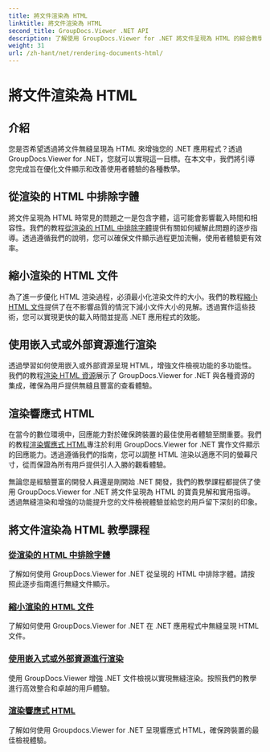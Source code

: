 ```yaml
---
title: 將文件渲染為 HTML
linktitle: 將文件渲染為 HTML
second_title: GroupDocs.Viewer .NET API
description: 了解使用 GroupDocs.Viewer for .NET 將文件呈現為 HTML 的綜合教學課程。學習文件顯示和增強使用者體驗的技術。
weight: 31
url: /zh-hant/net/rendering-documents-html/
---
```


# 將文件渲染為 HTML


## 介紹

您是否希望透過將文件無縫呈現為 HTML 來增強您的 .NET 應用程式？透過 GroupDocs.Viewer for .NET，您就可以實現這一目標。在本文中，我們將引導您完成旨在優化文件顯示和改善使用者體驗的各種教學。

## 從渲染的 HTML 中排除字體
將文件呈現為 HTML 時常見的問題之一是包含字體，這可能會影響載入時間和相容性。我們的教程[從渲染的 HTML 中排除字體](./exclude-fonts-html/)提供有關如何緩解此問題的逐步指導。透過遵循我們的說明，您可以確保文件顯示過程更加流暢，使用者體驗更有效率。 

## 縮小渲染的 HTML 文件
為了進一步優化 HTML 渲染過程，必須最小化渲染文件的大小。我們的教程[縮小 HTML 文件](./minify-html/)提供了在不影響品質的情況下減小文件大小的見解。透過實作這些技術，您可以實現更快的載入時間並提高 .NET 應用程式的效能。

## 使用嵌入式或外部資源進行渲染
透過學習如何使用嵌入或外部資源呈現 HTML，增強文件檢視功能的多功能性。我們的教程[渲染 HTML 資源](./render-html-resources/)展示了 GroupDocs.Viewer for .NET 與各種資源的集成，確保為用戶提供無縫且豐富的查看體驗。

## 渲染響應式 HTML
在當今的數位環境中，回應能力對於確保跨裝置的最佳使用者體驗至關重要。我們的教程[渲染響應式 HTML](./render-responsive-html/)專注於利用 GroupDocs.Viewer for .NET 實作文件顯示的回應能力。透過遵循我們的指南，您可以調整 HTML 渲染以適應不同的螢幕尺寸，從而保證為所有用戶提供引人入勝的觀看體驗。

無論您是經驗豐富的開發人員還是剛開始 .NET 開發，我們的教學課程都提供了使用 GroupDocs.Viewer for .NET 將文件呈現為 HTML 的寶貴見解和實用指導。透過無縫渲染和增強的功能提升您的文件檢視體驗並給您的用戶留下深刻的印象。

## 將文件渲染為 HTML 教學課程
### [從渲染的 HTML 中排除字體](./exclude-fonts-html/)
了解如何使用 GroupDocs.Viewer for .NET 從呈現的 HTML 中排除字體。請按照此逐步指南進行無縫文件顯示。
### [縮小渲染的 HTML 文件](./minify-html/)
了解如何使用 GroupDocs.Viewer for .NET 在 .NET 應用程式中無縫呈現 HTML 文件。
### [使用嵌入式或外部資源進行渲染](./render-html-resources/)
使用 GroupDocs.Viewer 增強 .NET 文件檢視以實現無縫渲染。按照我們的教學進行高效整合和卓越的用戶體驗。
### [渲染響應式 HTML](./render-responsive-html/)
了解如何使用 Groupdocs.Viewer for .NET 呈現響應式 HTML，確保跨裝置的最佳檢視體驗。
